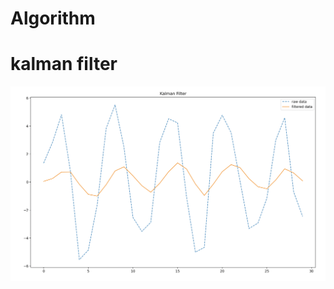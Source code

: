 # Algorithm
# kalman filter
![image](https://raw.githubusercontent.com/AI-YULU/Algorithm/main/picture/kalman_filter.png)